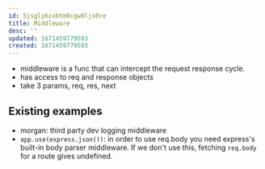```yaml
---
id: 5jsgly6zxbtm0cgw8ljs0re
title: Middleware
desc: ''
updated: 1671459779593
created: 1671459779593
---
```

- middleware is a func that can intercept the request response cycle.
- has access to req and response objects
- take 3 params, req, res, next

## Existing examples
- morgan: third party dev logging middleware
- `app.use(express.json())`: in order to use req.body you need express's built-in body parser middleware. If we don't use this, fetching `req.body` for a route gives undefined.



